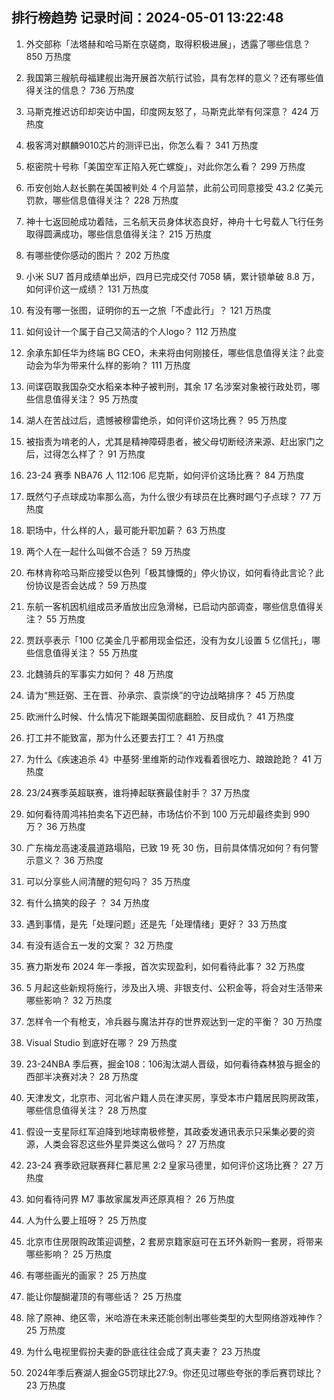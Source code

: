 
## 排行榜趋势 记录时间：2024-05-01 13:22:48
  
  1. 外交部称「法塔赫和哈马斯在京磋商，取得积极进展」，透露了哪些信息？ 850 万热度
    
  2. 我国第三艘航母福建舰出海开展首次航行试验，具有怎样的意义？还有哪些值得关注的信息？ 736 万热度
    
  3. 马斯克推迟访印却突访中国，印度网友怒了，马斯克此举有何深意？ 424 万热度
    
  4. 极客湾对麒麟9010芯片的测评已出，你怎么看？ 341 万热度
    
  5. 枢密院十号称「美国空军正陷入死亡螺旋」，对此你怎么看？ 299 万热度
    
  6. 币安创始人赵长鹏在美国被判处 4 个月监禁，此前公司同意接受 43.2 亿美元罚款，哪些信息值得关注？ 228 万热度
    
  7. 神十七返回舱成功着陆，三名航天员身体状态良好，神舟十七号载人飞行任务取得圆满成功，哪些信息值得关注？ 215 万热度
    
  8. 有哪些使你感动的图片？ 202 万热度
    
  9. 小米 SU7 首月成绩单出炉，四月已完成交付 7058 辆，累计锁单破 8.8 万，如何评价这一成绩？ 131 万热度
    
  10. 有没有哪一张图，证明你的五一之旅「不虚此行」？ 121 万热度
    
  11. 如何设计一个属于自己又简洁的个人logo？ 112 万热度
    
  12. 余承东卸任华为终端 BG CEO，未来将由何刚接任，哪些信息值得关注？此变动会为华为带来什么样的影响？ 111 万热度
    
  13. 间谍窃取我国杂交水稻亲本种子被判刑，其余 17 名涉案对象被行政处罚，哪些信息值得关注？ 95 万热度
    
  14. 湖人在苦战过后，遗憾被穆雷绝杀，如何评价这场比赛？ 95 万热度
    
  15. 被指责为啃老的人，尤其是精神障碍患者，被父母切断经济来源、赶出家门之后，过得怎么样了？ 91 万热度
    
  16. 23-24 赛季 NBA76 人 112:106 尼克斯，如何评价这场比赛？ 84 万热度
    
  17. 既然勺子点球成功率那么高，为什么很少有球员在比赛时踢勺子点球？ 77 万热度
    
  18. 职场中，什么样的人，最可能升职加薪？ 63 万热度
    
  19. 两个人在一起什么叫做不合适？ 59 万热度
    
  20. 布林肯称哈马斯应接受以色列「极其慷慨的」停火协议，如何看待此言论？此份协议是否会达成？ 59 万热度
    
  21. 东航一客机因机组成员矛盾放出应急滑梯，已启动内部调查，哪些信息值得关注？ 55 万热度
    
  22. 贾跃亭表示「100 亿美金几乎都用现金偿还，没有为女儿设置 5 亿信托」，哪些信息值得关注？ 55 万热度
    
  23. 北魏骑兵的军事实力如何？ 48 万热度
    
  24. 请为“熊廷弼、王在晋、孙承宗、袁崇焕”的守边战略排序？ 45 万热度
    
  25. 欧洲什么时候、什么情况下能跟美国彻底翻脸、反目成仇？ 41 万热度
    
  26. 打工并不能致富，那为什么还要去打工？ 41 万热度
    
  27. 为什么《疾速追杀 4》中基努·里维斯的动作戏看着很吃力、踉踉跄跄？ 41 万热度
    
  28. 23/24赛季英超联赛，谁将捧起联赛最佳射手？ 37 万热度
    
  29. 如何看待周鸿祎拍卖名下迈巴赫，市场估价不到 100 万元却最终卖到 990 万？ 36 万热度
    
  30. 广东梅龙高速凌晨道路塌陷，已致 19 死 30 伤，目前具体情况如何？有何警示意义？ 36 万热度
    
  31. 可以分享些人间清醒的短句吗？ 35 万热度
    
  32. 有什么搞笑的段子 ？ 34 万热度
    
  33. 遇到事情，是先「处理问题」还是先「处理情绪」更好？ 33 万热度
    
  34. 有没有适合五一发的文案？ 32 万热度
    
  35. 赛力斯发布 2024 年一季报，首次实现盈利，如何看待此事？ 32 万热度
    
  36. 5 月起这些新规将施行，涉及出入境、非银支付、公积金等，将会对生活带来哪些影响？ 32 万热度
    
  37. 怎样令一个有枪支，冷兵器与魔法并存的世界观达到一定的平衡？ 30 万热度
    
  38. Visual Studio 到底好在哪？ 29 万热度
    
  39. 23-24NBA 季后赛，掘金108：106淘汰湖人晋级，如何看待森林狼与掘金的西部半决赛对决？ 28 万热度
    
  40. 天津发文，北京市、河北省户籍人员在津买房，享受本市户籍居民购房政策，哪些信息值得关注？ 28 万热度
    
  41. 假设一支星际红军迫降到地球南极修整，其政委发通讯表示只采集必要的资源，人类会容忍这些外星异类这么做吗？ 27 万热度
    
  42. 23-24 赛季欧冠联赛拜仁慕尼黑 2:2 皇家马德里，如何评价这场比赛？ 27 万热度
    
  43. 如何看待问界 M7 事故家属发声还原真相？ 26 万热度
    
  44. 人为什么要上班呀？ 25 万热度
    
  45. 北京市住房限购政策迎调整，2 套房京籍家庭可在五环外新购一套房，将带来哪些影响？ 25 万热度
    
  46. 有哪些画光的画家？ 25 万热度
    
  47. 能让你醍醐灌顶的有哪些话？ 25 万热度
    
  48. 除了原神、绝区零，米哈游在未来还能创制出哪些类型的大型网络游戏神作？ 25 万热度
    
  49. 为什么电视里假扮夫妻的卧底往往会成了真夫妻？ 23 万热度
    
  50. 2024年季后赛湖人掘金G5罚球比27:9。你还见过哪些夸张的季后赛罚球比？ 23 万热度
    